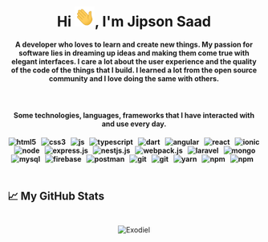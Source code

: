 <h1 align="center">Hi <img src="https://raw.githubusercontent.com/ABSphreak/ABSphreak/master/gifs/Hi.gif" width="40px" />, I'm Jipson Saad</h1>

<!-- <h5 align="center">About Me</h5> -->
<h4 align="center">A developer who loves to learn and create new things. My passion for software lies in dreaming up ideas and making them come true with elegant interfaces. I care a lot about the user experience and the quality of the code of the things that I build.
I learned a lot from the open source community and I love doing the same with others.<h4/>

<br>

<h4 align="center">Some technologies, languages, frameworks that I have interacted with and use every day.<h4/>
	
<p align="center">
	<img src="https://img.shields.io/badge/Html5-DD4B25?style=for-the-badge&logo=html5&logoColor=white" alt="html5" />&nbsp;&nbsp;
	<img src="https://img.shields.io/badge/Css3-1572B6?style=for-the-badge&logo=css3&logoColor" alt="css3" />&nbsp;&nbsp;
	<img src="https://img.shields.io/badge/JavaScript-F7DF1E?style=for-the-badge&logo=javascript&logoColor=black" alt="js" />&nbsp;&nbsp;
	<img src="https://img.shields.io/badge/Typescript-3178C6?style=for-the-badge&logo=typescript&logoColor=white" alt="typescript" />&nbsp;&nbsp;
	<img src="https://img.shields.io/badge/Dart-1C2834?style=for-the-badge&logo=dart&logoColor" alt="dart" />&nbsp;&nbsp;
	<img src="https://img.shields.io/badge/Angular-DD0031?style=for-the-badge&logo=angular&logoColor" alt="angular" />&nbsp;&nbsp;
	<img src="https://img.shields.io/badge/React JS-1C1C1C?style=for-the-badge&logo=react&logoColor" alt="react" />&nbsp;&nbsp;
	<img src="https://img.shields.io/badge/Ionic-0079BF?style=for-the-badge&logo=ionic&logoColor=white" alt="ionic" />&nbsp;&nbsp;
	<img src="https://img.shields.io/badge/node.js%20-339933.svg?&style=for-the-badge&logo=node.js&logoColor=white" alt="node" />&nbsp;&nbsp;
	<img src="https://img.shields.io/badge/express.js%20-%23000.svg?&style=for-the-badge&logo=express&logoColor=white" alt="express.js" />&nbsp;&nbsp;
	<img src="https://img.shields.io/badge/nestjs-%23E0234E.svg?style=for-the-badge&logo=nestjs&logoColor=white" alt="nestjs.js" />&nbsp;&nbsp;
	<img src="https://img.shields.io/badge/webpack-2F4C84.svg?&style=for-the-badge&logo=webpack&logoColor=white" alt="webpack.js" />&nbsp;&nbsp;
	<img src="https://img.shields.io/badge/laravel-FF2D20?style=for-the-badge&logo=laravel&logoColor=white" alt="laravel" />&nbsp;&nbsp;
	<img src="https://img.shields.io/badge/MongoDB-%234ea94b.svg?&style=for-the-badge&logo=mongodb&logoColor=white" alt="mongo" />&nbsp;&nbsp;
	<img src="https://img.shields.io/badge/MySQL-4479A1?style=for-the-badge&logo=mysql&logoColor=white" alt="mysql" />&nbsp;&nbsp;
	<img src="https://img.shields.io/badge/Firebase-ffca28?style=for-the-badge&logo=firebase&logoColor=black" alt="firebase" />&nbsp;&nbsp;
	<img src="https://img.shields.io/badge/postman-FF6C37?style=for-the-badge&logo=postman&logoColor=white" alt="postman" />&nbsp;&nbsp;
	<img src="https://img.shields.io/badge/git-F05032?style=for-the-badge&logo=git&logoColor=white" alt="git" />&nbsp;&nbsp;
	<img src="https://img.shields.io/badge/Visual Studio Code-007ACC?style=for-the-badge&logo=visualstudiocode&logoColor=white" alt="git" />&nbsp;&nbsp;
	<img src="https://img.shields.io/badge/yarn-2C8EBB?style=for-the-badge&logo=yarn&logoColor=white" alt="yarn" />&nbsp;&nbsp;
	<img src="https://img.shields.io/badge/npm-CB3837?style=for-the-badge&logo=npm&logoColor=white" alt="npm" />&nbsp;&nbsp;
	<img src="https://img.shields.io/badge/Terminal-4D4D4D?style=for-the-badge&logo=windows-terminal&logoColor=white" alt="npm" />&nbsp;&nbsp;
</p>

</br>

<h2 style="margin-top: 20px">
    📈 My GitHub Stats
</h2>

<p align="center"> <img src="https://github-readme-stats.vercel.app/api?username=Exodiel&show_icons=true&theme=gotham" alt="Exodiel" style="margin-top: 20px" />

</br>
